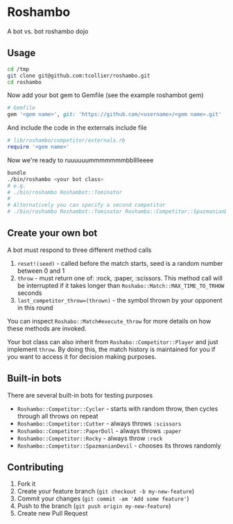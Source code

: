 # Roshambo

A bot vs. bot roshambo dojo

## Usage

```bash
cd /tmp
git clone git@github.com:tcollier/roshambo.git
cd roshambo
```

Now add your bot gem to Gemfile (see the example roshambot gem)

```ruby
# Gemfile
gem '<gem name>', git: 'https://github.com/<username>/<gem name>.git'
```

And include the code in the externals include file

```ruby
# lib/roshambo/competitor/externals.rb
require '<gem name>'
```

Now we're ready to ruuuuuummmmmmmbblllleeee
```bash
bundle
./bin/roshambo <your bot class>
# e.g.
# ./bin/roshambo Roshambot::Tominator
#
# Alternatively you can specify a second competitor
# ./bin/roshambo Roshambot::Tominator Roshambo::Competitor::SpazmanianDevil
```

## Create your own bot

A bot must respond to three different method calls

1. `reset!(seed)`  - called before the match starts, seed is a random number
between 0 and 1
2. `throw` - must return one of: :rock, :paper, :scissors. This method call
will be interrupted if it takes longer than
`Roshabo::Match::MAX_TIME_TO_TRHOW` seconds
3. `last_competitor_throw=(thrown)` - the symbol thrown by your opponent in
this round

You can inspect `Roshabo::Match#execute_throw` for more details on how these
methods are invoked.

Your bot class can also inherit from `Roshabo::Competitor::Player` and just
implement `throw`. By doing this, the match history is maintained for you if
you want to access it for decision making purposes.

## Built-in bots

There are several built-in bots for testing purposes

* `Roshambo::Competitor::Cycler` - starts with random throw, then cycles through all throws on repeat
* `Roshambo::Competitor::Cutter` - always throws `:scissors`
* `Roshambo::Competitor::PaperDoll` - always throws `:paper`
* `Roshambo::Competitor::Rocky` - always throw `:rock`
* `Roshambo::Competitor::SpazmanianDevil` - chooses its throws randomly


## Contributing

1. Fork it
2. Create your feature branch (`git checkout -b my-new-feature`)
3. Commit your changes (`git commit -am 'Add some feature'`)
4. Push to the branch (`git push origin my-new-feature`)
5. Create new Pull Request
